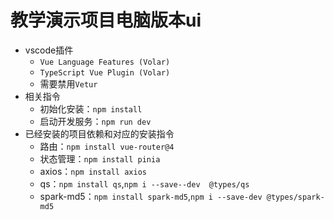 # 教学演示项目电脑版本ui

- vscode插件
  - `Vue Language Features (Volar)`
  - `TypeScript Vue Plugin (Volar)`
  - 需要禁用`Vetur`
- 相关指令
  - 初始化安装：`npm install`
  - 启动开发服务：`npm run dev`
- 已经安装的项目依赖和对应的安装指令
  - 路由：`npm install vue-router@4`
  - 状态管理：`npm install pinia`
  - axios：`npm install axios`
  - qs：`npm install qs`,`npm i --save--dev  @types/qs`
  - spark-md5：`npm install spark-md5`,`npm i --save-dev @types/spark-md5`
